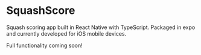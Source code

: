 # SquashScore

Squash scoring app built in React Native with TypeScript. Packaged in expo and currently developed for iOS mobile devices.

Full functionality coming soon!

